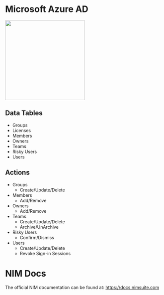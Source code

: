 # Microsoft Azure AD
<img src="https://github.com/Tools4ever-NIM/NIM-System-REST-Azure-AD/assets/24281600/239a653a-3e96-43b7-b07b-a8af1d055f99" width="256px" />


## Data Tables
- Groups
- Licenses
- Members
- Owners
- Teams
- Risky Users
- Users


## Actions
- Groups
    - Create/Update/Delete
- Members
    - Add/Remove
- Owners
    - Add/Remove
- Teams
    - Create/Update/Delete
    - Archive/UnArchive
- Risky Users
   - Confirm/Dismiss
- Users
    - Create/Update/Delete
    - Revoke Sign-in Sessions
 

# NIM Docs
The official NIM documentation can be found at: https://docs.nimsuite.com
